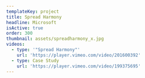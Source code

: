 ```yaml
---
templateKey: project
title: Spread Harmony
headline: Microsoft
isActive: true
order: 300
thumbnail: assets/spreadharmony_x.jpg
videos:
  - type: '"Spread Harmony"'
    url: 'https://player.vimeo.com/video/201600392'
  - type: Case Study
    url: 'https://player.vimeo.com/video/199375695'
---
```

